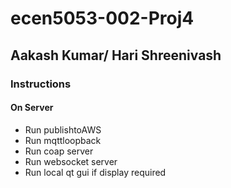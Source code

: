 # ecen5053-002-Proj4

## Aakash Kumar/ Hari Shreenivash




### Instructions
#### On Server
* Run publishtoAWS
* Run mqttloopback
* Run coap server
* Run websocket server
* Run local qt gui if display required




